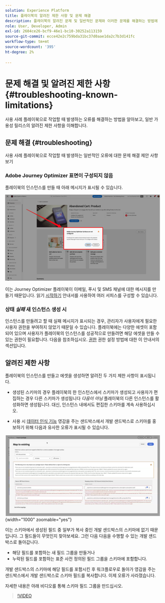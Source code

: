 ```yaml
---
solution: Experience Platform
title: 플레이북의 알려진 제한 사항 및 문제 해결
description: 플레이북의 알려진 문제 및 일반적인 문제와 이러한 문제를 해결하는 방법에 대해 자세히 알아보십시오
role: User, Developer, Admin
exl-id: 2604ce26-bcf9-46e1-bc10-30252a113159
source-git-commit: ecce42e2c759bda31bc37d0aae1da2c7b3d141fc
workflow-type: tm+mt
source-wordcount: '395'
ht-degree: 2%

---
```



# 문제 해결 및 알려진 제한 사항 {#troubleshooting-known-limitations}

사용 사례 플레이북으로 작업할 때 발생하는 오류를 해결하는 방법을 알아보고, 일반 가용성 릴리스의 알려진 제한 사항을 이해합니다.

## 문제 해결 {#troubleshooting}

사용 사례 플레이북으로 작업할 때 발생하는 일반적인 오류에 대한 문제 해결 제안 사항 보기

### Adobe Journey Optimizer 표면이 구성되지 않음

플레이북의 인스턴스를 만들 때 아래 메시지가 표시될 수 있습니다.

![문제 해결](/help/use-case-playbooks/assets/playbooks/troubleshooting/troubleshooting-ajo.png)

이는 Journey Optimizer 플레이북이 이메일, 푸시 및 SMS 채널에 대한 메시지를 만들기 때문입니다. 읽기 [시작하기](/help/use-case-playbooks/playbooks/get-started.md#configure-sandbox-and-channel-surfaces-in-journey-optimizer) 안내서를 사용하여 여러 서피스를 구성할 수 있습니다.

### 상태 *실패* 새 인스턴스 생성 시

인스턴스를 만들려고 할 때 실패 메시지가 표시되는 경우, 관리자가 사용자에게 필요한 사용자 권한을 부여하지 않았기 때문일 수 있습니다. 플레이북에는 다양한 에셋이 포함되어 있으며 사용자가 플레이북의 인스턴스를 성공적으로 만들려면 해당 에셋을 만들 수 있는 권한이 필요합니다. 다음을 참조하십시오. [권한](/help/use-case-playbooks/playbooks/get-started.md#grant-your-team-the-required-access-permissions) 권한 설정 방법에 대한 이 안내서의 섹션입니다.

## 알려진 제한 사항

플레이북의 인스턴스를 만들고 에셋을 생성하면 알려진 두 가지 제한 사항이 표시됩니다.

* 생성된 스키마의 경우 플레이북의 한 인스턴스에서 스키마가 생성되고 사용자가 편집하는 경우 다른 스키마가 생성됩니다 *다음이 아님* 플레이북의 다른 인스턴스를 활성화하면 생성됩니다. 대신, 인스턴스 내에서도 편집한 스키마를 계속 사용하십시오.

* 사용 시 [데이터 인식 기능](/help/use-case-playbooks/playbooks/data-awareness.md) 영감을 주는 샌드박스에서 개발 샌드박스로 스키마를 홍보하기 위해 다음과 유사한 오류가 표시될 수 있습니다.

![스키마 매핑 워크플로에 표시되는 오류.](/help/use-case-playbooks/assets/playbooks/troubleshooting/schema-errors.png){width="1000" zoomable="yes"}

이는 스키마에서 생성된 필드 중 일부가 복사 중인 개발 샌드박스의 스키마에 없기 때문입니다. 그 필드들이 무엇인지 찾아보세요. 그런 다음 다음을 수행할 수 있는 개발 샌드박스로 돌아갑니다.

* 해당 필드를 포함하는 새 필드 그룹을 만들거나
* 누락된 필드를 포함하는 표준 사전 정의된 필드 그룹을 스키마에 포함합니다.

개발 샌드박스의 스키마에 해당 필드를 포함시킨 후 워크플로우로 돌아가 영감을 주는 샌드박스에서 개발 샌드박스로 스키마 필드를 복사합니다. 이제 오류가 사라졌습니다.

자세한 내용은 아래 비디오를 통해 스키마 필드 그룹을 만드십시오.

>[!VIDEO](https://video.tv.adobe.com/v/27013/?learn=on)
